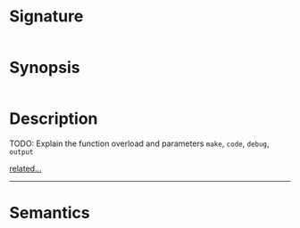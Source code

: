 # Signature
```vikid-signature
```

# Synopsis
```vikid-synopsis
```

# Description
TODO: Explain the function overload and parameters `make`, `code`, `debug`, `output`

[related...](https://developer.mozilla.org/en-US/docs/Web/API/KeyboardEvent/code#try_it_out)

----
# Semantics